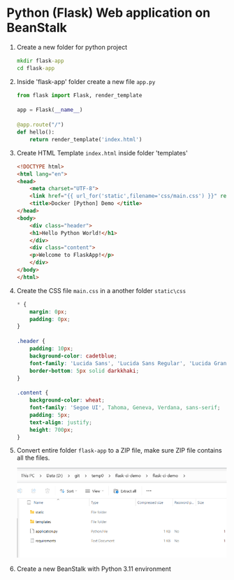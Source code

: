 # Python (Flask) Web application on BeanStalk

1. Create a new folder for python project

    ```cmd
    mkdir flask-app
    cd flask-app
    ```

1.  Inside 'flask-app' folder create a new file `app.py`

    ```python
    from flask import Flask, render_template

    app = Flask(__name__)

    @app.route("/")
    def hello():
        return render_template('index.html')
    ```

1.  Create HTML Template `index.html` inside folder 'templates' 

    ```html
    <!DOCTYPE html>
    <html lang="en">
    <head>
        <meta charset="UTF-8">
        <link href="{{ url_for('static',filename='css/main.css') }}" rel="stylesheet"/>
        <title>Docker [Python] Demo </title>
    </head>
    <body>
        <div class="header">
        <h1>Hello Python World!</h1>
        </div>
        <div class="content">
        <p>Welcome to FlaskApp!</p>
        </div>
    </body>
    </html>
    ```

1.  Create the CSS file `main.css` in a another folder `static\css`

    ```css
    * {
        margin: 0px;
        padding: 0px;
    }

    .header {
        padding: 10px;
        background-color: cadetblue;
        font-family: 'Lucida Sans', 'Lucida Sans Regular', 'Lucida Grande', 'Lucida Sans Unicode', Geneva, Verdana, sans-serif;
        border-bottom: 5px solid darkkhaki;
    }

    .content {
        background-color: wheat;
        font-family: 'Segoe UI', Tahoma, Geneva, Verdana, sans-serif;
        padding: 5px;
        text-align: justify;
        height: 700px;
    }
    ```

1.  Convert entire folder `flask-app` to a ZIP file, make sure ZIP file contains all the files.

    ![Flask-APP-Zip folder structure](../steps-screenshots/flask-app-zip.png)

1.  Create a new BeanStalk with Python 3.11 environment

